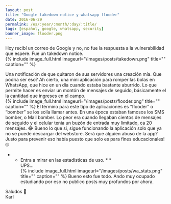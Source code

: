 ```yaml
---
layout: post
title: "Google takedown notice y whatsapp flooder"
date: 2016-06-29
permalink: /es/:year/:month/:day/:title/
tags: [español, google, whatsapp, security]
banner_image: flooder.png
---
```


Hoy recibí un correo de Google y no, no fue la respuesta a la vulnerabilidad que espere. Fue un takedown notice.  
{% include image_full.html imageurl="/images/posts/takedown.png" title="" caption="" %}
<!--more-->
Una notificación de que quitaron de sus servidores una creación mía. Que podría ser eso? Ah cierto, una mini aplicación para romper las bolas en WhatsApp, que hice en un día cuando estaba bastante aburrido.
Lo que permite hacer es enviar un montón de mensajes de seguido, básicamente el la cantidad que ingreses en el campo.  
{% include image_full.html imageurl="/images/posts/flooder.png" title="" caption="" %}
El término para este tipo de aplicaciones es “flooder” o “bomber” se los solía llamar antes. En una época estaban famosos los SMS bomber, o Mail bomber. Lo peor era cuando llegaban cientos de mensajes de seguido y el celular tenia un buzón de entrada muy limitado, ca 20 mensajes. 😂
Bueno lo que si, sigue funcionando la aplicación solo que ya no se puede descargar del webstore. Será que alguien abuso de la app? Justo para prevenir eso había puesto que solo es para fines educacionales! 🙄  
* *  Entra a mirar en las estadísticas de uso. * *   
UPS…  
{% include image_full.html imageurl="/images/posts/wa_stats.png" title="" caption="" %}
Bueno esto fue todo. Ando muy ocupado estudiando por eso no publico posts muy profundos por ahora.

Saludos 🍻   
Karl
